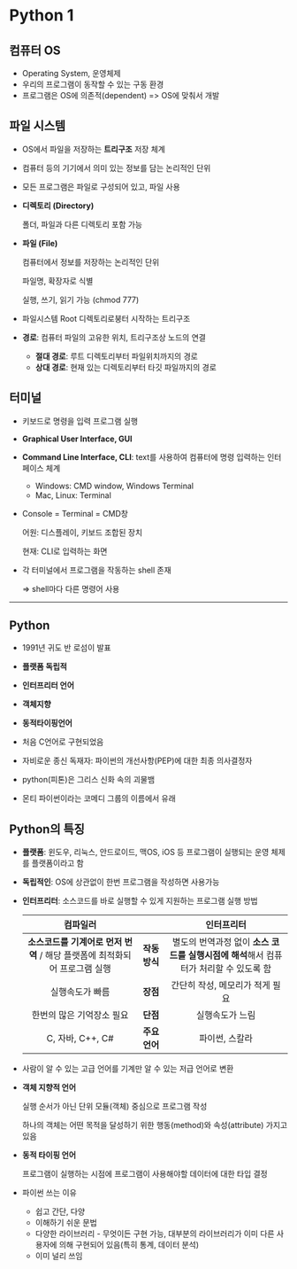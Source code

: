 # Python 1

## 컴퓨터 OS

- Operating System, 운영체제
- 우리의 프로그램이 동작할 수 있는 구동 환경
- 프로그램은 OS에 의존적(dependent) => OS에 맞춰서 개발

## 파일 시스템

- OS에서 파일을 저장하는 **트리구조** 저장 체계

- 컴퓨터 등의 기기에서 의미 있는 정보를 담는 논리적인 단위

- 모든 프로그램은 파일로 구성되어 있고, 파일 사용

- **디렉토리 (Directory)**

  폴더, 파일과 다른 디렉토리 포함 가능

- **파일 (File)**

  컴퓨터에서 정보를 저장하는 논리적인 단위

  파일명, 확장자로 식별

  실행, 쓰기, 읽기 가능 (chmod 777)

- 파일시스템 Root 디렉토리로붕터 시작하는 트리구조

- **경로**: 컴퓨터 파일의 고유한 위치, 트리구조상 노드의 연결

  - **절대 경로**: 루트 디렉토리부터 파일위치까지의 경로
  - **상대 경로**: 현재 있는 디렉토리부터 타깃 파일까지의 경로

## 터미널

- 키보드로 명령을 입력 프로그램 실행

- **Graphical User Interface, GUI**

- **Command Line Interface, CLI**: text를 사용하여 컴퓨터에 명령 입력하는 인터페이스 체계

  - Windows: CMD window, Windows Terminal
  - Mac, Linux: Terminal

- Console = Terminal = CMD창

  어원: 디스플레이, 키보드 조합된 장치

  현재: CLI로 입력하는 화면

- 각 터미널에서 프로그램을 작동하는 shell 존재

  => shell마다 다른 명령어 사용

---

## Python

- 1991년 귀도 반 로섬이 발표
- **플랫폼 독립적**
- **인터프리터 언어**
- **객체지향**
- **동적타이핑언어**
- 처음 C언어로 구현되었음

- 자비로운 종신 독재자: 파이썬의 개선사항(PEP)에 대한 최종 의사결정자
- python(피톤)은 그리스 신화 속의 괴물뱀
- 몬티 파이썬이라는 코메디 그룹의 이름에서 유래

## Python의 특징

- **플랫폼**: 윈도우, 리눅스, 안드로이드, 맥OS, iOS 등 프로그램이 실행되는 운영 체제를 플랫폼이라고 함

- **독립적인**: OS에 상관없이 한번 프로그램을 작성하면 사용가능

- **인터프리터**: 소스코드를 바로 실행할 수 있게 지원하는 프로그램 실행 방법

  |                           컴파일러                           |               |                          인터프리터                          |
  | :----------------------------------------------------------: | :-----------: | :----------------------------------------------------------: |
  | **소스코드를 기계어로 먼저 번역** / 해당 플랫폼에 최적화되어 프로그램 실행 | **작동방식**  | 별도의 번역과정 없이 **소스 코드를 실행시점에 해석**해서 컴퓨터가 처리할 수 있도록 함 |
  |                       실행속도가 빠름                        |   **장점**    |               간단히 작성, 메모리가 적게 필요                |
  |                  한번의 많은 기억장소 필요                   |   **단점**    |                       실행속도가 느림                        |
  |                       C, 자바, C++, C#                       | **주요 언어** |                        파이썬, 스칼라                        |

- 사람이 알 수 있는 고급 언어를 기계만 알 수 있는 저급 언어로 변환

- **객체 지향적 언어**

  실행 순서가 아닌 단위 모듈(객체) 중심으로 프로그램 작성

  하나의 객체는 어떤 목적을 달성하기 위한 행동(method)와 속성(attribute) 가지고 있음

- **동적 타이핑 언어**

  프로그램이 실행하는 시점에 프로그램이 사용해야할 데이터에 대한 타입 결정

- 파이썬 쓰는 이유

  - 쉽고 간단, 다양
  - 이해하기 쉬운 문법
  - 다양한 라이브러리 - 무엇이든 구현 가능, 대부분의 라이브러리가 이미 다른 사용자에 의해 구현되어 있음(특히 통계, 데이터 분석)
  - 이미 널리 쓰임